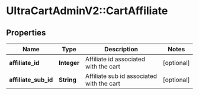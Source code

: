 # UltraCartAdminV2::CartAffiliate

## Properties
Name | Type | Description | Notes
------------ | ------------- | ------------- | -------------
**affiliate_id** | **Integer** | Affiliate id associated with the cart | [optional] 
**affiliate_sub_id** | **String** | Affiliate sub id associated with the cart | [optional] 


